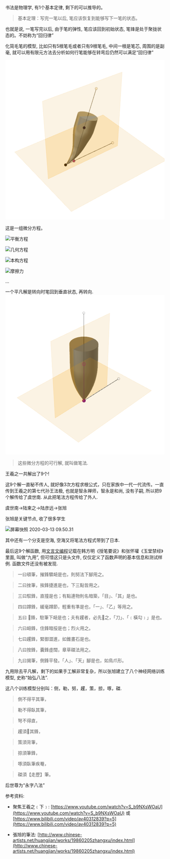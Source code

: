 <!--
.. title: 笔法方程略史
.. slug: A_Brief_History_of_BrushStroke_equations
.. date: 2020-3-13 10:00 UTC+08:00
.. tags: 
.. category: 
.. link:
.. description:
.. type: text
-->

书法是物理学, 有1个基本定律, 剩下的可以推导的。

>基本定理：写完一笔以后, 笔应该恢复到能够写下一笔的状态。

也就是说, 一笔写完以后, 由于笔的弹性, 笔应该回到初始状态, 笔锋是处于聚拢状态的。不妨称为“回归律”

化简毛笔的模型, 比如只有5根笔毛或者只有9根笔毛, 中间一根是笔芯, 周围的是副毫, 就可以用有限元方法去分析如何行笔能够在转弯后仍然可以满足“回归律”

![侧锋](/images/侧锋.png)

这是一组微分方程。

![平衡方程](https://wikimedia.org/api/rest_v1/media/math/render/svg/73f442cfbeea809acf608ff41224843fb3183855)

![几何方程](https://wikimedia.org/api/rest_v1/media/math/render/svg/31a8b23ce59e2b417a7d0a560909a9ccbc78b2c1)

![本构方程](https://wikimedia.org/api/rest_v1/media/math/render/svg/163451c0ebe1094a548260aee0d59fc9ab074add)

![摩擦力](https://wikimedia.org/api/rest_v1/media/math/render/svg/9f03be93e92e75d6d0fcf50266ef23199d147762)

...

一个平凡解是转向时笔回到垂直状态, 再转向.
![正锋](/images/正锋.png)

>这些微分方程的可行解, 就叫做笔法. 

王羲之一共解出了9个!

这9个解一直秘不传人, 就好像3次方程求根公式，只在家族中一代一代流传。一直传到王羲之的第七代孙王法极, 也就是智永禅师，智永是和尚, 没有子嗣, 所以把9个解传给了虞世南. 从此把笔法方程传给了外人. 

虞世南->陆柬之->陆彦远->张旭

张旭是关键节点, 收了很多学生

![屏幕快照 2020-03-13 09.50.31](https://i.loli.net/2020/03/13/pjtBUFfI251KMXo.png)

其中还有一个分支是空海, 空海又将笔法方程式带到了日本. 

最后这9个解函数, 用[文言文编程](https://wy-lang.org/)记载在韩方明《授笔要说》和张怀瓘《玉堂禁经》里面, 叫做“九用”, 但可惜这只是头文件, 仅仅定义了函数声明的基本信息和测试样例. 函数文件还没有被发现. 

> 一曰頓筆，摧鋒驟衄是也，則努法下腳用之。

> 二曰挫筆，挨鋒捷進是也，下三點皆用之。

> 三曰馭鋒，直撞是也；有點連物則名暗築，「目」、「其」是也。

> 四曰蹲鋒，緩毫蹲節，輕重有準是也，「一」、「乙」等用之。

> 五曰 𨀛鋒，駐筆下衄是也；夫有趯者，必先𨀛之，「刀」、「﹝橫勾﹞」是也。

> 六曰衄鋒，住鋒暗挼是也；烈火用之。

> 七曰趯鋒，緊御澀進，如錐畫石是也。

> 八曰按鋒，囊鋒虛闊，章草磔法用之。

> 九曰揭筆，側鋒平發。「人」、「天」腳是也，如鳥爪形。

九用除去平凡解，剩下的如果手工解非常复杂，所以张旭建立了八个神经网络训练模型, 史称“始弘八法”.

这八个训练模型分别叫：侧，勒，努，趯，策，掠，啄，磔.

> 側不得平其筆，

> 勒不得臥其筆，

> 弩不得直，

> 趯須𨀛其鋒，

> 策須背筆，

> 掠須筆鋒，

> 啄須臥筆疾罨，

> 磔須【走歷】筆。

后世尊为“永字八法”

参考资料:

* 聚焦王羲之﹝下﹞: [https://www.youtube.com/watch?v=S_b9NXsWOaU](https://www.youtube.com/watch?v=S_b9NXsWOaU) 或 [https://www.bilibili.com/video/av40312839?p=5](https://www.bilibili.com/video/av40312839?p=5)

* 張旭的筆法: [http://www.chinese-artists.net/huangjian/works/19860205zhangxu/index.html](http://www.chinese-artists.net/huangjian/works/19860205zhangxu/index.html)

